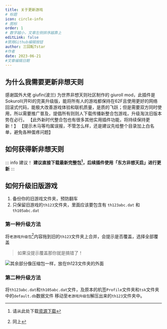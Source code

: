 ```yaml
---
title: 关于更新游戏
# 标题
icon: circle-info
# 图标
order: 1
# 数字越小，文章左侧排序越靠上
editLink: false
#禁用Github编辑按钮
author: 三回転Tstar
#作者
date: 2023-06-21
#文章编辑日期
---
```


## 为什么我需要更新非想天则
感谢国外大佬 giufin(波兰) 为世界非想天则社区制作的 giuroll mod，此插件是Sokuroll(开R)的完美升级版，能将所有人的游戏都保持在62F且使用更好的网络回滚式代码，能极大改善游戏体验和联机质量，是质的飞跃；但是需要双方同时使用，所以需要推广普及，提倡所有则则人下载传播新整合包游戏，升级淘汰旧版本势在必行。
【此外新时代整合包也有很多其他实用插件功能，将持续保持更新！】
【提示木马等均属误报，不管怎么样，还是建议先给整个目录加上白名单，避免各种蛋疼问题】 


## 如何获得新非想天则

::: info 建议！
**建议直接下载最新完整包[^first]，后续插件使用「东方非想天启」进行更新**
:::

## 如何升级旧版游戏

1. 备份你的旧游戏文件夹，预防翻车
2. 只保留旧游戏的```th123```文件夹，里面应该要包含有 ```th123abc.dat``` 和 ```th105abc.dat```


### 第一种升级方法
将```老游戏升级包```[^second]内容拖到旧的```th123```文件夹上合并，会提示是否覆盖，选择全部覆盖
>如果没提示覆盖那你就是搞错了！

![其余部分像压缩包一样，放在th123文件夹的外面](https://img.514.live/img/202307212036056.png)


### 第二种升级方法
将```th123abc.dat```和```th105abc.dat```文件，及原本的机签```Profile```文件夹和```tsk```文件夹中的```default.db```数据文件
移动至```老游戏升级包```解压出来的```th123```文件夹中。






[^first]: 请从此处下载[资源下载](README.md/#网盘)
[^second]: 同上